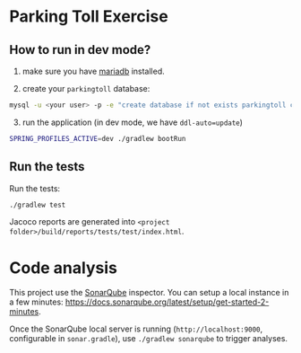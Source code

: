 # Parking Toll Exercise


## How to run in dev mode?
1. make sure you have [mariadb](https://mariadb.com) installed.

2. create your `parkingtoll` database:
```bash
mysql -u <your user> -p -e "create database if not exists parkingtoll character set utf8mb4 collate utf8mb4_bin;"
```

3. run the application (in dev mode, we have `ddl-auto=update`)
```bash
SPRING_PROFILES_ACTIVE=dev ./gradlew bootRun
```

## Run the tests
Run the tests:
```bash
./gradlew test
```
Jacoco reports are generated into `<project folder>/build/reports/tests/test/index.html`.

# Code analysis
This project use the [SonarQube](https://www.sonarqube.org) inspector. You can setup a local instance in a few minutes: https://docs.sonarqube.org/latest/setup/get-started-2-minutes. 

Once the SonarQube local server is running (`http://localhost:9000`, configurable in `sonar.gradle`), use `./gradlew sonarqube` to trigger analyses. 

